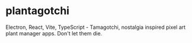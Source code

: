 # plantagotchi
Electron, React, Vite, TypeScript - Tamagotchi, nostalgia inspired pixel art plant manager apps. Don't let them die.
